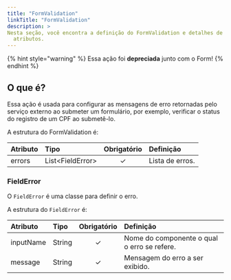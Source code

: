 ```yaml
---
title: "FormValidation"
linkTitle: "FormValidation"
description: >
Nesta seção, você encontra a definição do FormValidation e detalhes de seus
  atributos.
---
```


{% hint style="warning" %}
Essa ação foi **depreciada** junto com o Form!
{% endhint %}

## O que é?

Essa ação é usada para configurar as mensagens de erro retornadas pelo serviço externo ao submeter um formulário, por exemplo, verificar o status do registro de um CPF ao submetê-lo.

A estrutura do FormValidation é:

| **Atributo** | **Tipo** | Obrigatório | **Definição** |
| :--- | :--- | :---: | :--- |
| errors | List&lt;FieldError&gt; | ✓ | Lista de erros. |

### FieldError

O `FieldError` é uma classe para definir o erro.

A estrutura do `FieldError` é:

| **Atributo** | **Tipo** | Obrigatório | **Definição** |
| :--- | :--- | :---: | :--- |
| inputName | String | ✓ | Nome do componente o qual o erro se refere. |
| message | String | ✓ | Mensagem do erro a ser exibido. |

